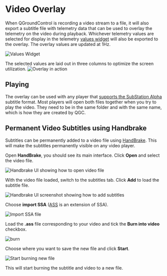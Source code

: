 # Video Overlay

When QGroundControl is recording a video stream to a file, it will also export a subtitle file with telemetry data that can be used to overlay the telemetry on the video during playback. Whichever telemetry values are selected for display in the telemetry [values widget](FlyView.md#values-telemetry) will also be exported to the overlay. The overlay values are updated at 1Hz.

![Values Widget](../../assets/fly/overlay_widget.png)

The selected values are laid out in three columns to optimize the screen utilization.
![Overlay in action](../../assets/fly/overlay_capture.png)

## Playing

The overlay can be used with any player that [supports the SubStation Alpha](https://en.wikipedia.org/wiki/SubStation_Alpha#Players_and_renderers) subtitle format.
Most players will open both files together when you try to play the video. They need to be in the same folder and with the same name, which is how they are created by QGC.

## Permanent Video Subtitles using Handbrake

Subtitles can be permanently added to a video file using [HandBrake](https://handbrake.fr/).
This will make the subtitles permanently visible on any video player.

Open **HandBrake**, you should see its main interface.
Click **Open** and select the video file.

![Handbrake UI showing how to open video file](../../assets/fly/videoOverlay/1-open.png)

With the video file loaded, switch to the subtitles tab.
Click **Add** to load the subtitle file.

![Handbrake UI screenshot showing how to add subtitles](../../assets/fly/videoOverlay/2-subtitles.png)

Choose **import SSA** ([ASS](https://en.wikipedia.org/wiki/SubStation_Alpha#Advanced_SubStation_Alpha) is an extension of SSA).

![Import SSA file](../../assets/fly/videoOverlay/3-ssa.png)

Load the **.ass** file corresponding to your video and tick the **Burn into video** checkbox.

![burn](../../assets/fly/videoOverlay/4-openandburn.png)

Choose where you want to save the new file and click **Start**.

![Start burning new file](../../assets/fly/videoOverlay/5-start.png)

This will start burning the subtitle and video to a new file.
